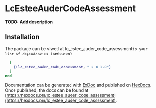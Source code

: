 # LcEsteeAuderCodeAssessment

**TODO: Add description**

## Installation

The package can be viwed at 
lc_estee_auder_code_assessment` to your list of dependencies in `mix.exs`:
```elixir def deps do
  [
    {:lc_estee_auder_code_assessment, "~> 0.1.0"}
  ]
end
```

Documentation can be generated with [ExDoc](https://github.com/elixir-lang/ex_doc)
and published on [HexDocs](https://hexdocs.pm). Once published, the docs can
be found at [https://hexdocs.pm/lc_estee_auder_code_assessment](https://hexdocs.pm/lc_estee_auder_code_assessment).

